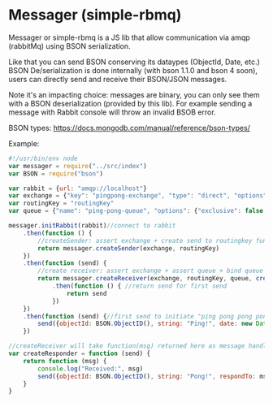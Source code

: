 # Messager (simple-rbmq)

Messager or simple-rbmq is a JS lib that allow communication via amqp (rabbitMq) using BSON serialization.

Like that you can send BSON conserving its dataypes (ObjectId, Date, etc.)
BSON De/serialization is done internally (with bson 1.1.0 and bson 4 soon), users can directly send and receive their BSON/JSON messages.

Note it's an impacting choice: messages are binary, you can only see them with a BSON deserialization (provided by this lib). For example sending a message with Rabbit console will throw an invalid BSOB error.

BSON types: https://docs.mongodb.com/manual/reference/bson-types/

Example:

```javascript
#!/usr/bin/env node
var messager = require("../src/index")
var BSON = require("bson")

var rabbit = {url: "amqp://localhost"}
var exchange = {"key": "pingpong-exchange", "type": "direct", "options": {"durable": false}}
var routingKey = "routingKey"
var queue = {"name": "ping-pong-queue", "options": {"exclusive": false, "durable": false, "autoDelete": false}}

messager.initRabbit(rabbit)//connect to rabbit
    .then(function () {
        //createSender: assert exchange + create send to routingkey function
        return messager.createSender(exchange, routingKey)
    })
    .then(function (send) {
        //create receiver: assert exchange + assert queue + bind queue + handle received messages
        return messager.createReceiver(exchange, routingKey, queue, createResponder(send))
            .then(function () { //return send for first send
                return send
            })
    })
    .then(function (send) {//first send to initiate "ping pong pong pong..." example/
        send({objectId: BSON.ObjectID(), string: "Ping!", date: new Date()})
    })

//createReceiver will take function(msg) returned here as message handler
var createResponder = function (send) {
    return function (msg) {
        console.log("Received:", msg)
        send({objectId: BSON.ObjectID(), string: "Pong!", respondTo: msg})
    }
}
```
